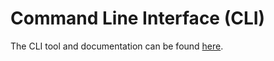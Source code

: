 # Command Line Interface \(CLI\)

The CLI tool and documentation can be found [here](https://github.com/texterify/texterify-cli).
